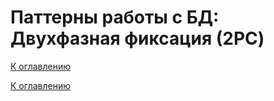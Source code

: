 # Паттерны работы с БД: Двухфазная фиксация (2PC)

<!--

-->

[К оглавлению](../README.md)



[К оглавлению](../README.md)
